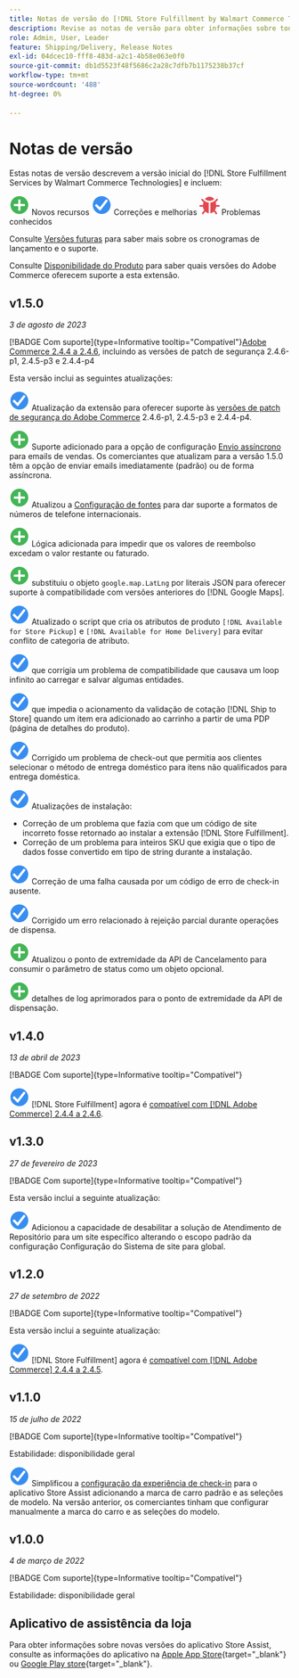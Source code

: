```yaml
---
title: Notas de versão do [!DNL Store Fulfillment by Walmart Commerce Technologies]
description: Revise as notas de versão para obter informações sobre todas as  [!DNL Store Fulfillment by Walmart Commerce Technologies]  versões.
role: Admin, User, Leader
feature: Shipping/Delivery, Release Notes
exl-id: 04dcec10-fff8-483d-a2c1-4b58e063e0f0
source-git-commit: db1d5523f48f5686c2a28c7dfb7b1175238b37cf
workflow-type: tm+mt
source-wordcount: '488'
ht-degree: 0%

---
```


# Notas de versão

Estas notas de versão descrevem a versão inicial do [!DNL Store Fulfillment Services by Walmart Commerce Technologies] e incluem:

![Novos](../assets/new.svg) Novos recursos
![Problema corrigido](../assets/fix.svg) Correções e melhorias
![Problema conhecido](../assets/bug.svg) Problemas conhecidos

Consulte [Versões futuras](https://experienceleague.adobe.com/docs/commerce-operations/release/planning/schedule.html) para saber mais sobre os cronogramas de lançamento e o suporte.

Consulte [Disponibilidade do Produto](https://experienceleague.adobe.com/docs/commerce-operations/release/product-availability.html) para saber quais versões do Adobe Commerce oferecem suporte a esta extensão.

## v1.5.0

*3 de agosto de 2023*

[!BADGE Com suporte]{type=Informative tooltip="Compatível"}[Adobe Commerce 2.4.4 a 2.4.6](https://experienceleague.adobe.com/docs/commerce-operations/release/product-availability.html), incluindo as versões de patch de segurança 2.4.6-p1, 2.4.5-p3 e 2.4.4-p4

Esta versão inclui as seguintes atualizações:

![Novo](../assets/fix.svg) Atualização da extensão para oferecer suporte às [versões de patch de segurança do Adobe Commerce](https://experienceleague.adobe.com/docs/commerce-operations/release/notes/security-patches/overview.html) 2.4.6-p1, 2.4.5-p3 e 2.4.4-p4.

![Novo](../assets/new.svg)<!-- WMTP-918 --> Suporte adicionado para a opção de configuração [Envio assíncrono](sales-emails.md) para emails de vendas. Os comerciantes que atualizam para a versão 1.5.0 têm a opção de enviar emails imediatamente (padrão) ou de forma assíncrona.

![Novo](../assets/new.svg)<!-- WMTP-916--> Atualizou a [Configuração de fontes](merchant-store-configuration.md) para dar suporte a formatos de números de telefone internacionais.

![Novo](../assets/new.svg) Lógica adicionada para impedir que os valores de reembolso excedam o valor restante ou faturado.

![Novo](../assets/new.svg)<!-- WMTP-882 --> substituiu o objeto `google.map.LatLng` por literais JSON para oferecer suporte à compatibilidade com versões anteriores do [!DNL Google Maps].

![Problema corrigido](../assets/fix.svg)<!-- WMTP- --> Atualizado o script que cria os atributos de produto `[!DNL Available for Store Pickup]` e `[!DNL Available for Home Delivery]` para evitar conflito de categoria de atributo.

![Correção de um problema](../assets/fix.svg)<!-- WMTP-915 --> que corrigia um problema de compatibilidade que causava um loop infinito ao carregar e salvar algumas entidades.

![Correção de um problema](../assets/fix.svg)<!-- WMTP-921 --> que impedia o acionamento da validação de cotação [!DNL Ship to Store] quando um item era adicionado ao carrinho a partir de uma PDP (página de detalhes do produto).

![Problema corrigido](../assets/fix.svg)<!-- WMTP- 932 --> Corrigido um problema de check-out que permitia aos clientes selecionar o método de entrega doméstico para itens não qualificados para entrega doméstica.

![Correção de um problema](../assets/fix.svg) Atualizações de instalação:

- <!-- WMTP-880--> Correção de um problema que fazia com que um código de site incorreto fosse retornado ao instalar a extensão [!DNL Store Fulfillment].

- <!-- WMTP-878--> Correção de um problema para inteiros SKU que exigia que o tipo de dados fosse convertido em tipo de string durante a instalação.

![Correção de um problema](../assets/fix.svg)<!-- WMTP-915--> Correção de uma falha causada por um código de erro de check-in ausente.

![Correção de um problema](../assets/fix.svg)<!-- WMTP-932 --> Corrigido um erro relacionado à rejeição parcial durante operações de dispensa.

![Novo](../assets/new.svg)<!-- WMTP-953 --> Atualizou o ponto de extremidade da API de Cancelamento para consumir o parâmetro de status como um objeto opcional.

![Novo](../assets/new.svg)<!-- WMTP-960 --> detalhes de log aprimorados para o ponto de extremidade da API de dispensação.

## v1.4.0

*13 de abril de 2023*

[!BADGE Com suporte]{type=Informative tooltip="Compatível"}

![Novo](../assets/fix.svg) [!DNL Store Fulfillment] agora é [compatível com [!DNL Adobe Commerce] 2.4.4 a 2.4.6](https://experienceleague.adobe.com/docs/commerce-operations/release/product-availability.html).


## v1.3.0

*27 de fevereiro de 2023*

[!BADGE Com suporte]{type=Informative tooltip="Compatível"}

Esta versão inclui a seguinte atualização:

![Novo](../assets/fix.svg)<!-- WMTP-795 --> Adicionou a capacidade de desabilitar a solução de Atendimento de Repositório para um site específico alterando o escopo padrão da configuração Configuração do Sistema de site para global.

## v1.2.0

*27 de setembro de 2022*

[!BADGE Com suporte]{type=Informative tooltip="Compatível"}

Esta versão inclui a seguinte atualização:

![Novo](../assets/fix.svg) [!DNL Store Fulfillment] agora é [compatível com [!DNL Adobe Commerce] 2.4.4 a 2.4.5](https://experienceleague.adobe.com/docs/commerce-operations/release/product-availability.html).


## v1.1.0

*15 de julho de 2022*

[!BADGE Com suporte]{type=Informative tooltip="Compatível"}

Estabilidade: disponibilidade geral

![Novo](../assets/fix.svg)<!-- WMTP-731 --> Simplificou a [configuração da experiência de check-in](check-in-experience-setup.md) para o aplicativo Store Assist adicionando a marca de carro padrão e as seleções de modelo. Na versão anterior, os comerciantes tinham que configurar manualmente a marca do carro e as seleções do modelo.

## v1.0.0

*4 de março de 2022*

[!BADGE Com suporte]{type=Informative tooltip="Compatível"}

Estabilidade: disponibilidade geral

## Aplicativo de assistência da loja

Para obter informações sobre novas versões do aplicativo Store Assist, consulte as informações do aplicativo na [Apple App Store](https://apps.apple.com/us/app/store-assist-by-walmart/id1609281539){target="_blank"} ou [Google Play store](https://play.google.com/store/apps/details?id=com.walmart.faas.storeassist){target="_blank"}.
